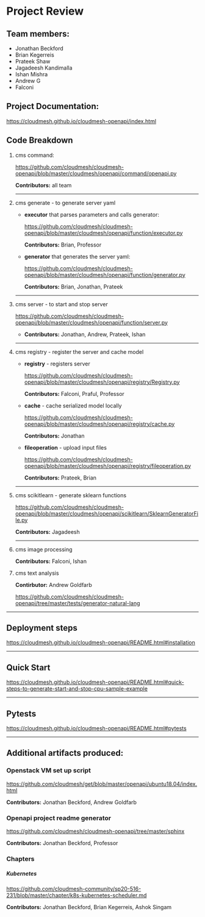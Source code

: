 # Project Review

## Team members:
  - Jonathan Beckford
  - Brian Kegerreis
  - Prateek Shaw
  - Jagadeesh Kandimalla
  - Ishan Mishra
  - Andrew G
  - Falconi

## Project Documentation:

<https://cloudmesh.github.io/cloudmesh-openapi/index.html>

## Code Breakdown

1. cms command:

    <https://github.com/cloudmesh/cloudmesh-openapi/blob/master/cloudmesh/openapi/command/openapi.py>

    **Contributors:** all team

    -----------

2. cms generate - to generate server yaml
    - **executor** that parses parameters and calls generator:
         
         <https://github.com/cloudmesh/cloudmesh-openapi/blob/master/cloudmesh/openapi/function/executor.py>
         
         **Contributors:**  Brian, Professor
        
    - **generator** that generates the server yaml:
         
         <https://github.com/cloudmesh/cloudmesh-openapi/blob/master/cloudmesh/openapi/function/generator.py>
         
        **Contributors:**  Brian, Jonathan, Prateek

    -----------

3. cms server - to start and stop server

    <https://github.com/cloudmesh/cloudmesh-openapi/blob/master/cloudmesh/openapi/function/server.py>
 
    - **Contributors:**  Jonathan, Andrew, Prateek, Ishan

    -----------

4. cms registry - register the server and cache model

    - **registry** - registers server 
    
        <https://github.com/cloudmesh/cloudmesh-openapi/blob/master/cloudmesh/openapi/registry/Registry.py>
    
        **Contributors:** Falconi, Praful, Professor

    - **cache** - cache serialized model locally

        <https://github.com/cloudmesh/cloudmesh-openapi/blob/master/cloudmesh/openapi/registry/cache.py>
      
        **Contributors:** Jonathan
      
    - **fileoperation** - upload input files

        <https://github.com/cloudmesh/cloudmesh-openapi/blob/master/cloudmesh/openapi/registry/fileoperation.py>
    
        **Contributors:** Prateek, Brian 

    -----------

5. cms scikitlearn - generate sklearn functions

    <https://github.com/cloudmesh/cloudmesh-openapi/blob/master/cloudmesh/openapi/scikitlearn/SklearnGeneratorFile.py>
    
    **Contributors:** Jagadeesh

      -----------

6. cms image processing

    **Contributors:** Falconi, Ishan
    
7. cms text analysis
    
    **Contirbutor:** Andrew Goldfarb
    
    <https://github.com/cloudmesh/cloudmesh-openapi/tree/master/tests/generator-natural-lang>

-----------

## Deployment steps

   <https://cloudmesh.github.io/cloudmesh-openapi/README.html#installation>


-----------


## Quick Start

   <https://cloudmesh.github.io/cloudmesh-openapi/README.html#quick-steps-to-generate-start-and-stop-cpu-sample-example>
   
-----------

## Pytests

   <https://cloudmesh.github.io/cloudmesh-openapi/README.html#pytests>

-----------

## Additional artifacts produced:

### Openstack VM set up script

   <https://github.com/cloudmesh/get/blob/master/openapi/ubuntu18.04/index.html>

   **Contributors:** Jonathan Beckford, Andrew Goldfarb

  
### Openapi project readme generator

   <https://github.com/cloudmesh/cloudmesh-openapi/tree/master/sphinx>

   **Contributors:** Jonathan Beckford, Professor

  
### Chapters

##### Kubernetes

   <https://github.com/cloudmesh-community/sp20-516-231/blob/master/chapter/k8s-kubernetes-scheduler.md>

   **Contributors:**  Jonathan Beckford, Brian Kegerreis, Ashok Singam




